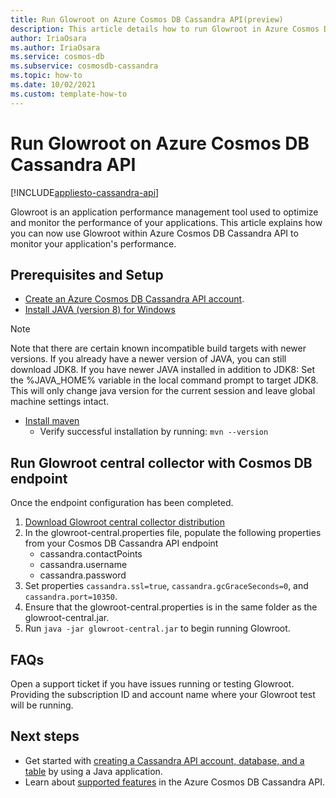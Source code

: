 ```yaml
---
title: Run Glowroot on Azure Cosmos DB Cassandra API(preview)
description: This article details how to run Glowroot in Azure Cosmos DB Cassandra API.
author: IriaOsara
ms.author: IriaOsara
ms.service: cosmos-db
ms.subservice: cosmosdb-cassandra
ms.topic: how-to
ms.date: 10/02/2021
ms.custom: template-how-to 
---
```


# Run Glowroot on Azure Cosmos DB Cassandra API
[!INCLUDE[appliesto-cassandra-api](../includes/appliesto-cassandra-api.md)]

Glowroot is an application performance management tool used to optimize and monitor the performance of your applications. This article explains how you can now use Glowroot within Azure Cosmos DB Cassandra API to monitor your application's performance.

## Prerequisites and Setup

* [Create an Azure Cosmos DB Cassandra API account](manage-data-java.md#create-a-database-account).
* [Install JAVA (version 8) for Windows](https://developers.redhat.com/products/openjdk/download)
> [!NOTE]
> Note that there are certain known incompatible build targets with newer versions. If you already have a newer version of JAVA, you can still download JDK8.
> If you have newer JAVA installed in addition to JDK8: Set the %JAVA_HOME% variable in the local command prompt to target JDK8. This will only change java version for the current session and leave global machine settings intact. 
* [Install maven](https://maven.apache.org/download.cgi)
    * Verify successful installation by running: `mvn --version`

## Run Glowroot central collector with Cosmos DB endpoint
Once the endpoint configuration has been completed. 
1. [Download Glowroot central collector distribution](https://github.com/glowroot/glowroot/wiki/Central-Collector-Installation#central-collector-installation)
2. In the glowroot-central.properties file, populate the following properties from your Cosmos DB Cassandra API endpoint
    * cassandra.contactPoints
    * cassandra.username
    * cassandra.password
3. Set properties `cassandra.ssl=true`, `cassandra.gcGraceSeconds=0`, and `cassandra.port=10350`.
4. Ensure that the glowroot-central.properties is in the same folder as the glowroot-central.jar.
5. Run `java -jar glowroot-central.jar` to begin running Glowroot.

## FAQs
Open a support ticket if you have issues running or testing Glowroot. Providing the subscription ID and account name where your Glowroot test will be running.

## Next steps
- Get started with [creating a Cassandra API account, database, and a table](create-account-java.md) by using a Java application.
- Learn about [supported features](cassandra-support.md) in the Azure Cosmos DB Cassandra API.
